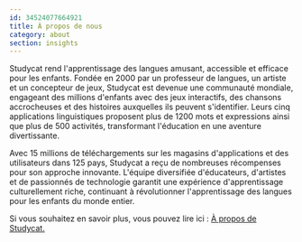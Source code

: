 ```yaml
---
id: 34524077664921
title: À propos de nous
category: about
section: insights
---
```

Studycat rend l'apprentissage des langues amusant, accessible et efficace pour les enfants. Fondée en 2000 par un professeur de langues, un artiste et un concepteur de jeux, Studycat est devenue une communauté mondiale, engageant des millions d'enfants avec des jeux interactifs, des chansons accrocheuses et des histoires auxquelles ils peuvent s'identifier. Leurs cinq applications linguistiques proposent plus de 1200 mots et expressions ainsi que plus de 500 activités, transformant l'éducation en une aventure divertissante.

Avec 15 millions de téléchargements sur les magasins d'applications et des utilisateurs dans 125 pays, Studycat a reçu de nombreuses récompenses pour son approche innovante. L'équipe diversifiée d'éducateurs, d'artistes et de passionnés de technologie garantit une expérience d'apprentissage culturellement riche, continuant à révolutionner l'apprentissage des langues pour les enfants du monde entier.

Si vous souhaitez en savoir plus, vous pouvez lire ici : [À propos de Studycat.](https://studycat.com/about/)

